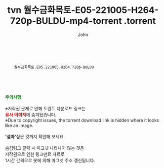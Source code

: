 ﻿---
layout: post
title:  "                   tvn 월수금화목토-E05-221005-H264-720p-BULDU-mp4-torrent                .torrent"
author: John
categories: [ 드라마 ]
tags: [  ]
image:  
description: "                   tvn 월수금화목토-E05-221005-H264-720p-BULDU-mp4-torrent                 torrent 정보 공유"
toc: true
toc_sticky: true
---

<br>

        월수금화목토.E05.221005.H264.720p-BULDU  
    
<br><br><br>
<p data-ke-size="size16"><b><span style="color: green;">주의사항</span></b><br /><br />※저작권 문제로 인해 토렌트 다운로드 링크는<br /><b><span style="color: red;">유사 이미지</span></b>에 숨겨뒀습니다.<br />※Due to copyright issues, the torrent download link is hidden where it looks like an image.<br /><br /><b>'설마'</b>싶은 것까지 확인해 보세요.<br /><br />숨김링크 클릭 시 마그넷 나타나지 않는 것은<br />저작권으로 인한 링크만료 자료로<br />1시간 간격으로 봇에 의해 마그넷 주소 갱신됩니다.</p>
